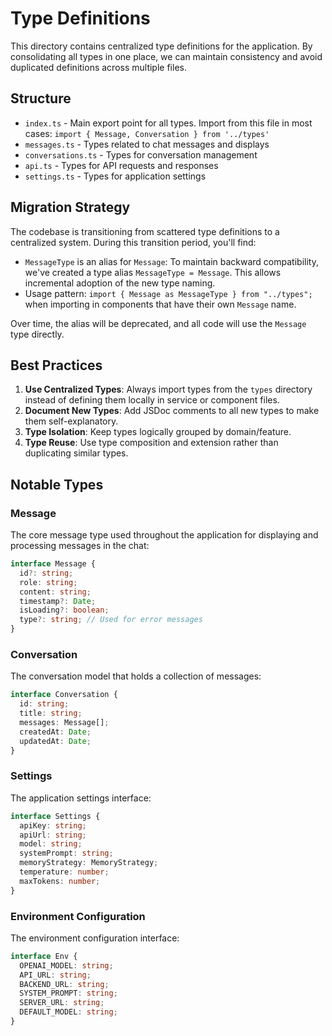 # Type Definitions

This directory contains centralized type definitions for the application. By consolidating all types in one place, we can maintain consistency and avoid duplicated definitions across multiple files.

## Structure

- `index.ts` - Main export point for all types. Import from this file in most cases: `import { Message, Conversation } from '../types'`
- `messages.ts` - Types related to chat messages and displays
- `conversations.ts` - Types for conversation management
- `api.ts` - Types for API requests and responses
- `settings.ts` - Types for application settings

## Migration Strategy

The codebase is transitioning from scattered type definitions to a centralized system. During this transition period, you'll find:

- `MessageType` is an alias for `Message`: To maintain backward compatibility, we've created a type alias `MessageType = Message`. This allows incremental adoption of the new type naming.
- Usage pattern: `import { Message as MessageType } from "../types";` when importing in components that have their own `Message` name.

Over time, the alias will be deprecated, and all code will use the `Message` type directly.

## Best Practices

1. **Use Centralized Types**: Always import types from the `types` directory instead of defining them locally in service or component files.
2. **Document New Types**: Add JSDoc comments to all new types to make them self-explanatory.
3. **Type Isolation**: Keep types logically grouped by domain/feature.
4. **Type Reuse**: Use type composition and extension rather than duplicating similar types.

## Notable Types

### Message

The core message type used throughout the application for displaying and processing messages in the chat:

```typescript
interface Message {
  id?: string;
  role: string;
  content: string;
  timestamp?: Date;
  isLoading?: boolean;
  type?: string; // Used for error messages
}
```

### Conversation

The conversation model that holds a collection of messages:

```typescript
interface Conversation {
  id: string;
  title: string;
  messages: Message[];
  createdAt: Date;
  updatedAt: Date;
}
```

### Settings

The application settings interface:

```typescript
interface Settings {
  apiKey: string;
  apiUrl: string;
  model: string;
  systemPrompt: string;
  memoryStrategy: MemoryStrategy;
  temperature: number;
  maxTokens: number;
}
```

### Environment Configuration

The environment configuration interface:

```typescript
interface Env {
  OPENAI_MODEL: string;
  API_URL: string;
  BACKEND_URL: string;
  SYSTEM_PROMPT: string;
  SERVER_URL: string;
  DEFAULT_MODEL: string;
}
``` 